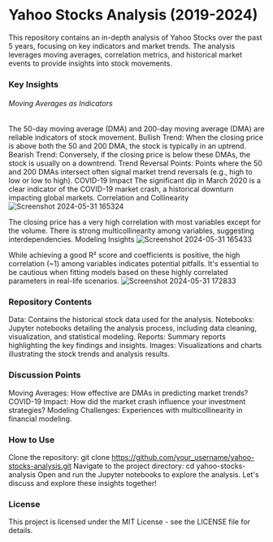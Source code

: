 # Yahoo Stocks Analysis (2019-2024)

This repository contains an in-depth analysis of Yahoo Stocks over the past 5 years, focusing on key indicators and market trends. The analysis leverages moving averages, correlation metrics, and historical market events to provide insights into stock movements.

### Key Insights
###### Moving Averages as Indicators

The 50-day moving average (DMA) and 200-day moving average (DMA) are reliable indicators of stock movement.
Bullish Trend: When the closing price is above both the 50 and 200 DMA, the stock is typically in an uptrend.
Bearish Trend: Conversely, if the closing price is below these DMAs, the stock is usually on a downtrend.
Trend Reversal Points: Points where the 50 and 200 DMAs intersect often signal market trend reversals (e.g., high to low or low to high).
COVID-19 Impact
The significant dip in March 2020 is a clear indicator of the COVID-19 market crash, a historical downturn impacting global markets.
Correlation and Collinearity
![Screenshot 2024-05-31 165324](https://github.com/Goutammeena03/yahoo_stockprice_prediction/assets/125290702/915ea3fe-240f-4dd0-a474-6a5741742578)

The closing price has a very high correlation with most variables except for the volume.
There is strong multicollinearity among variables, suggesting interdependencies.
Modeling Insights
![Screenshot 2024-05-31 165433](https://github.com/Goutammeena03/yahoo_stockprice_prediction/assets/125290702/f97f6a15-296c-48da-be78-ab588360a6e6)

While achieving a good R² score and coefficients is positive, the high correlation (~1) among variables indicates potential pitfalls.
It's essential to be cautious when fitting models based on these highly correlated parameters in real-life scenarios.
![Screenshot 2024-05-31 172833](https://github.com/Goutammeena03/yahoo_stockprice_prediction/assets/125290702/58b09a7c-35d8-4228-a33f-e575a8e8bbac)

### Repository Contents
Data: Contains the historical stock data used for the analysis.
Notebooks: Jupyter notebooks detailing the analysis process, including data cleaning, visualization, and statistical modeling.
Reports: Summary reports highlighting the key findings and insights.
Images: Visualizations and charts illustrating the stock trends and analysis results.

### Discussion Points
Moving Averages: How effective are DMAs in predicting market trends?
COVID-19 Impact: How did the market crash influence your investment strategies?
Modeling Challenges: Experiences with multicollinearity in financial modeling.
### How to Use
Clone the repository: git clone https://github.com/your_username/yahoo-stocks-analysis.git
Navigate to the project directory: cd yahoo-stocks-analysis
Open and run the Jupyter notebooks to explore the analysis.
Let's discuss and explore these insights together!

### License
This project is licensed under the MIT License - see the LICENSE file for details.
